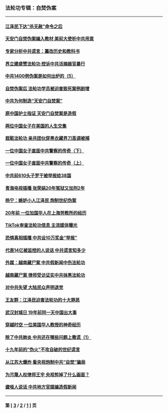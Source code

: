 ### 法轮功专辑：自焚伪案
---
#### [江泽民下达“杀无赦”命令之后](../../pages/nf5562/n13878084.md?05220430) 
#### [天安门自焚伪案编入教材 美前大使析中共用意](../../pages/nf5562/n13791932.md?05220430) 
#### [专家分析中共谎言：纂改历史和教科书](../../pages/nf5562/n13781542.md?05220430) 
#### [界立建盛赞法轮功 控诉中共活摘器官暴行](../../pages/nf5562/n13781971.md?05220430) 
#### [中共1400例伪案是如何出炉的（5）](../../pages/nf5562/n13226831.md?05220430) 
#### [自焚伪案后 法轮功学员被迫害致死案例剧增](../../pages/nf5562/n13190600.md?05220430) 
#### [中共为何制造“天安门自焚案”](../../pages/nf5562/n13183270.md?05220430) 
#### [原中国护士指证 天安门自焚案是造假](../../pages/nf5562/n13172289.md?05220430) 
#### [两位中国女子在美国的人生交集](../../pages/nf5562/n13156138.md?05220430) 
#### [栽赃法轮功 亲共团伙穿黑衣藏界刀高调被捕](../../pages/nf5562/n13073780.md?05220430) 
#### [一位中国女子直面中共警察的传奇（下）](../../pages/nf5562/n12989706.md?05220430) 
#### [一位中国女子直面中共警察的传奇（上）](../../pages/nf5562/n12985072.md?05220430) 
#### [中共前610头子罗干被举报给38国](../../pages/nf5562/n12975419.md?05220430) 
#### [青海电视插播 张荣娟20年冤狱又加刑2年](../../pages/nf5562/n12738166.md?05220430) 
#### [杨宁：嫉妒小人江泽民 炮制世纪伪案](../../pages/nf5562/n12724108.md?05220430) 
#### [20年前 一位加国华人在上海劳教所的经历](../../pages/nf5562/n12707932.md?05220430) 
#### [TikTok审查法轮功信息 主流媒体曝光](../../pages/nf5562/n12362336.md?05220430) 
#### [恐惧真相插播 中共设10万奖金“举报”](../../pages/nf5562/n12306396.md?05220430) 
#### [代表14亿被监控的人说话 中共谎言知多少](../../pages/nf5562/n12297484.md?05220430) 
#### [外媒：越南藏尸案 中共假新闻中伤法轮功](../../pages/nf5562/n12264411.md?05220430) 
#### [越南藏尸案 律师受访证实中共抹黑法轮功](../../pages/nf5562/n12261878.md?05220430) 
#### [对中共失望 大陆民众声明退党](../../pages/nf5562/n12187315.md?05220430) 
#### [王友群：江泽民迫害法轮功的十大罪恶](../../pages/nf5562/n12169074.md?05220430) 
#### [武汉封城日 19年前同一天中国出大事](../../pages/nf5562/n12150901.md?05220430) 
#### [穿越时空  一位美国华人教授的神奇经历](../../pages/nf5562/n12097460.md?05220430) 
#### [除了中共肺炎 中共还在哪些问题上撒谎（1）](../../pages/nf5562/n11955770.md?05220430) 
#### [十九年前的“伪火”不攻自破的世纪谎言](../../pages/nf5562/n11813238.md?05220430) 
#### [从江苏大爆炸 看央视炮制中共“自焚”骗局](../../pages/nf5562/n11140275.md?05220430) 
#### [为污蔑人权律师王宇 央视剪掉了什么画面？](../../pages/nf5562/n11130142.md?05220430) 
#### [聋哑人说话 中共地方官媒编造假新闻](../../pages/nf5562/n11006067.md?05220430) 

---
#### 第 [ [3](./3.md?05220430) / [2](./2.md?05220430) / [1](./1.md?05220430) ] 页
